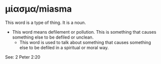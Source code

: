 # μίασμα/miasma
This word is a type of thing. It is a noun.
* This word means defilement or pollution. This is something that causes something else to be defiled or unclean.
    * This word is used to talk about something that causes something else to be defiled in a spiritual or moral way.

See: 2 Peter 2:20

